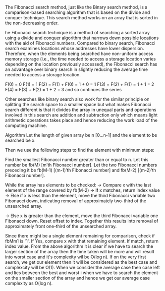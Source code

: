 The Fibonacci search method, just like the Binary search method, is a comparison-based searching algorithm that is based on the divide and conquer technique. This search method works on an array that is sorted in the non-decreasing order.

he Fibonacci search technique is a method of searching a sorted array using a divide and conquer algorithm that narrows down possible locations with the aid of Fibonacci numbers. Compared to binary search, Fibonacci search examines locations whose addresses have lower dispersion. Therefore, when the elements being searched have non-uniform access memory storage (i.e., the time needed to access a storage location varies depending on the location previously accessed), the Fibonacci search has an advantage over binary search in slightly reducing the average time needed to access a storage location. 

F(0) = 0
F(1) = 1
F(2) = F(1) + F(0) = 1 + 0 = 1
F(3) = F(2) + F(1) = 1 + 1 = 2
F(4) = F(3) + F(2) = 1 + 2 = 3 and so continues the series

Other searches like binary search also work for the similar principle on splitting the search space to a smaller space but what makes Fibonacci search different is that it divides the array in unequal parts and operations involved in this search are addition and subtraction only which means light arithmetic operations takes place and hence reducing the work load of the computing machine.

Algorithm
Let the length of given array be n [0...n-1] and the element to be searched be x.

Then we use the following steps to find the element with minimum steps:

Find the smallest Fibonacci number greater than or equal to n. Let this number be fb(M) [m’th Fibonacci number]. Let the two Fibonacci numbers preceding it be fb(M-1) [(m-1)’th Fibonacci number] and fb(M-2) [(m-2)’th Fibonacci number].

While the array has elements to be checked:
-> Compare x with the last element of the range covered by fb(M-2)
-> If x matches, return index value
-> Else if x is less than the element, move the third Fibonacci variable two Fibonacci down, indicating removal of approximately two-third of the unsearched array.

-> Else x is greater than the element, move the third Fibonacci variable one Fibonacci down. Reset offset to index. Together this results into removal of approximately front one-third of the unsearched array.

Since there might be a single element remaining for comparison, check if fbMm1 is '1'. If Yes, compare x with that remaining element. If match, return index value.
From the above algorithm it is clear if we have to search the larger section of the array then the time taken will be more and will result into worst case and it's complexity wil be O(log n). If on the very first search, we get our element then it will be considered as the best case and complexcity will be O(1). When we consider the average case then case left and lies between the best and worst i when we have to search the element on the smaller section of the array and hence we get our average case complexity as O(log n).
